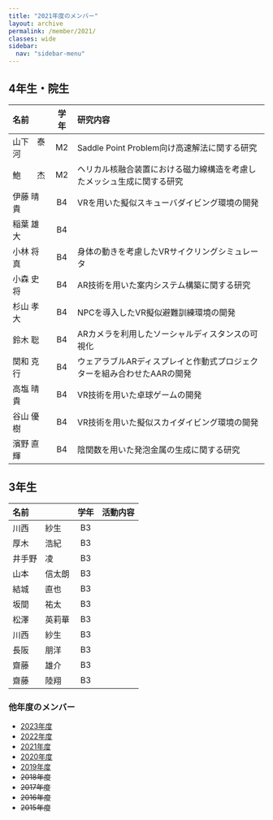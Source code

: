 ```yaml
---
title: "2021年度のメンバー"
layout: archive
permalink: /member/2021/
classes: wide
sidebar:
  nav: "sidebar-menu"
---
```


## 4年生・院生

| 名前       | 学年  | 研究内容                                                                |
| :--------- | :---: | :---------------------------------------------------------------------- |
| 山下　泰河 |  M2   | Saddle Point Problem向け高速解法に関する研究                            |
| 鮑　　杰   |  M2   | ヘリカル核融合装置における磁力線構造を考慮したメッシュ生成に関する研究  |
| 伊藤 晴貴  |  B4   | VRを用いた擬似スキューバダイビング環境の開発                            |
| 稲葉 雄大  |  B4   |                                                                         |
| 小林 将真  |  B4   | 身体の動きを考慮したVRサイクリングシミュレータ                          |
| 小森 史将  |  B4   | AR技術を用いた案内システム構築に関する研究                              |
| 杉山 孝大  |  B4   | NPCを導入したVR擬似避難訓練環境の開発                                   |
| 鈴木 聡    |  B4   | ARカメラを利用したソーシャルディスタンスの可視化                        |
| 関和 克行  |  B4   | ウェアラブルARディスプレイと作動式プロジェクターを組み合わせたAARの開発 |
| 高塩 晴貴  |  B4   | VR技術を用いた卓球ゲームの開発                                          |
| 谷山 優樹  |  B4   | VR技術を用いた擬似スカイダイビング環境の開発                            |
| 濱野 直輝  |  B4   | 陰関数を用いた発泡金属の生成に関する研究                                |

## 3年生

| 名前           | 学年  | 活動内容 |
| :------------- | :---: | :------- |
| 川西　　紗生   |  B3   |          |
| 厚木　　浩紀   |  B3   |          |
| 井手野　凌     |  B3   |          |
| 山本　　信太朗 |  B3   |          |
| 結城　　直也   |  B3   |          |
| 坂間　　祐太   |  B3   |          |
| 松澤　　英莉華 |  B3   |          |
| 川西　　紗生   |  B3   |          |
| 長阪　　朋洋   |  B3   |          |
| 齋藤　　雄介   |  B3   |          |
| 齋藤　　陸翔   |  B3   |          |

### 他年度のメンバー
- [2023年度](/member/2023/)
- [2022年度](/member/2022/)
- [2021年度](/member/2021/)
- [2020年度](/member/2020/)
- [2019年度](/member/2019/)
- ~~2018年度~~
- ~~2017年度~~
- ~~2016年度~~
- ~~2015年度~~